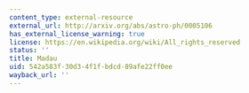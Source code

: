 ```yaml
---
content_type: external-resource
external_url: http://arxiv.org/abs/astro-ph/0005106
has_external_license_warning: true
license: https://en.wikipedia.org/wiki/All_rights_reserved
status: ''
title: Madau
uid: 542a583f-30d3-4f1f-bdcd-89afe22ff0ee
wayback_url: ''
---
```


